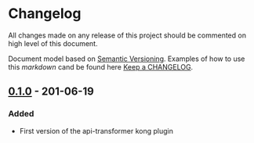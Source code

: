 # Changelog

All changes made on any release of this project should be commented on high level of this document.

Document model based on [Semantic Versioning](http://semver.org/).
Examples of how to use this _markdown_ cand be found here [Keep a CHANGELOG](http://keepachangelog.com/).



## [0.1.0](https://github.com/andersenq/kong-plugin-api-transformer.git/tree/v0.1.0) - 201-06-19
### Added
- First version of the api-transformer kong plugin
